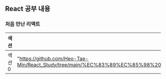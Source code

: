 ## React 공부 내용

### 처음 만난 리액트

| 색션   | 링크                                                                                                                  |
| ------ | --------------------------------------------------------------------------------------------------------------------- |
| 색션 0 | "https://github.com/Heo-Tae-Min/React_Study/tree/main/%EC%83%89%EC%85%98%200.%20%EC%A4%80%EB%B9%84%ED%95%98%EA%B8%B0" |
